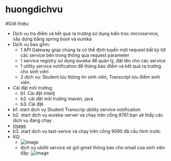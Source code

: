 # huongdichvu
#Giới thiệu:
- Dịch vụ tra điểm và kết quả ra trường sử dụng kiến trúc microservice, xây dựng bằng spring boot và eureka
- Dịch vụ bao gồm:
   + 1 API Gateway giúp chúng ta có thể định tuyến một request bất kỳ tới các service bên trong thông qua request parameter
   + 1 service registry sử dụng eureka để quản lý, đặt tên cho các service
   + 1 utility service notification để thông báo điểm và kết quả ra trường cho sinh viên
   + 2 dịch vụ: Student lưu thông tin sinh viên, Transcript lưu điểm sinh viên.
- Cài đặt môi trường: 
    + b1. Cài đặt IntelIj
    + b2. cài đặt môi trường maven, java
    + b3. Cài đặt 
- b1. start dịch vụ Student Transcrip ubility service notification
- b2. start dịch vụ eureka-server và chạy trên cổng 8761 bạn sẽ thấy các dịch vụ đang chạy
- [image](https://user-images.githubusercontent.com/93995859/167992487-6418eea5-10af-4dd5-b701-c765c57a4da2.png)
- b3. start dịch vụ tast-serice và chạy trên cổng 9090 đã cấu hình trước
- KQ:
  + ![image](https://user-images.githubusercontent.com/93995859/167992771-aeef7314-0422-471c-a7e0-a9892a1a2ca7.png)
  + dịch vụ ubiliti service sẽ gửi gmail thông báo cho email của sinh viên đấy: ![image](https://user-images.githubusercontent.com/93995859/167993043-e7c91cf1-2de1-4953-90fc-4405dad8a557.png)


